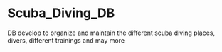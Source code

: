 # Scuba_Diving_DB
DB develop to organize and maintain the different scuba diving places, divers, different trainings and may more 

